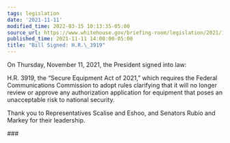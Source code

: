 ```yaml
---
tags: legislation
date: '2021-11-11'
modified_time: 2022-03-15 10:13:35-05:00
source_url: https://www.whitehouse.gov/briefing-room/legislation/2021/11/11/bill-signed-h-r-3919/
published_time: 2021-11-11 14:00:00-05:00
title: "Bill Signed: H.R.\_3919"
---
```

 
On Thursday, November 11, 2021, the President signed into law:

H.R. 3919, the “Secure Equipment Act of 2021,” which requires the
Federal Communications Commission to adopt rules clarifying that it will
no longer review or approve any authorization application for equipment
that poses an unacceptable risk to national security.

Thank you to Representatives Scalise and Eshoo, and Senators Rubio and
Markey for their leadership.

\###
